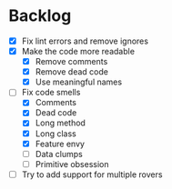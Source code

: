 # Backlog

- [x] Fix lint errors and remove ignores
- [x] Make the code more readable
  - [x] Remove comments
  - [x] Remove dead code
  - [x] Use meaningful names
- [ ] Fix code smells
  - [x] Comments
  - [x] Dead code
  - [x] Long method
  - [x] Long class
  - [x] Feature envy
  - [ ] Data clumps
  - [ ] Primitive obsession
- [ ] Try to add support for multiple rovers
